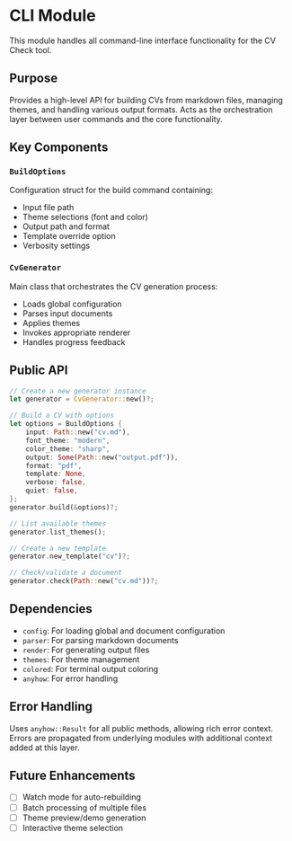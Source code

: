 # CLI Module

This module handles all command-line interface functionality for the CV Check tool.

## Purpose

Provides a high-level API for building CVs from markdown files, managing themes, and handling various output formats. Acts as the orchestration layer between user commands and the core functionality.

## Key Components

### `BuildOptions`
Configuration struct for the build command containing:
- Input file path
- Theme selections (font and color)
- Output path and format
- Template override option
- Verbosity settings

### `CvGenerator`
Main class that orchestrates the CV generation process:
- Loads global configuration
- Parses input documents
- Applies themes
- Invokes appropriate renderer
- Handles progress feedback

## Public API

```rust
// Create a new generator instance
let generator = CvGenerator::new()?;

// Build a CV with options
let options = BuildOptions {
    input: Path::new("cv.md"),
    font_theme: "modern",
    color_theme: "sharp",
    output: Some(Path::new("output.pdf")),
    format: "pdf",
    template: None,
    verbose: false,
    quiet: false,
};
generator.build(&options)?;

// List available themes
generator.list_themes();

// Create a new template
generator.new_template("cv")?;

// Check/validate a document
generator.check(Path::new("cv.md"))?;
```

## Dependencies

- `config`: For loading global and document configuration
- `parser`: For parsing markdown documents
- `render`: For generating output files
- `themes`: For theme management
- `colored`: For terminal output coloring
- `anyhow`: For error handling

## Error Handling

Uses `anyhow::Result` for all public methods, allowing rich error context. Errors are propagated from underlying modules with additional context added at this layer.

## Future Enhancements

- [ ] Watch mode for auto-rebuilding
- [ ] Batch processing of multiple files
- [ ] Theme preview/demo generation
- [ ] Interactive theme selection
